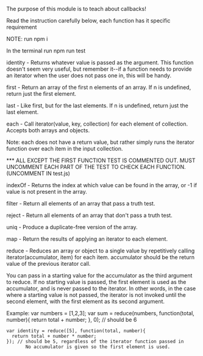 The purpose of this module is to teach about callbacks!

Read the instruction carefully below, each function has it specific requirement

NOTE: run npm i

In the terminal run npm run test

identity - Returns whatever value is passed as the argument. This function doesn't seem very useful, but remember it--if a function needs to provide an iterator when the user does not pass one in, this will be handy.

first - Return an array of the first n elements of an array. If n is undefined, return just the first element.

last - Like first, but for the last elements. If n is undefined, return just the last element.

each - Call iterator(value, key, collection) for each element of collection. Accepts both arrays and objects.

Note: each does not have a return value, but rather simply runs the
iterator function over each item in the input collection.

\*\*\* ALL EXCEPT THE FIRST FUNCTION TEST IS COMMENTED OUT. MUST UNCOMMENT EACH PART OF THE TEST TO CHECK EACH FUNCTION. (UNCOMMENT IN test.js)

indexOf - Returns the index at which value can be found in the array, or -1 if value is not present in the array.

filter - Return all elements of an array that pass a truth test.

reject - Return all elements of an array that don't pass a truth test.

uniq - Produce a duplicate-free version of the array.

map - Return the results of applying an iterator to each element.

reduce - Reduces an array or object to a single value by repetitively calling
iterator(accumulator, item) for each item. accumulator should be
the return value of the previous iterator call.

You can pass in a starting value for the accumulator as the third argument
to reduce. If no starting value is passed, the first element is used as
the accumulator, and is never passed to the iterator. In other words, in
the case where a starting value is not passed, the iterator is not invoked
until the second element, with the first element as its second argument.

Example:
var numbers = [1,2,3];
var sum = reduce(numbers, function(total, number){
return total + number;
}, 0); // should be 6

    var identity = reduce([5], function(total, number){
      return total + number * number;
    }); // should be 5, regardless of the iterator function passed in
           No accumulator is given so the first element is used.
